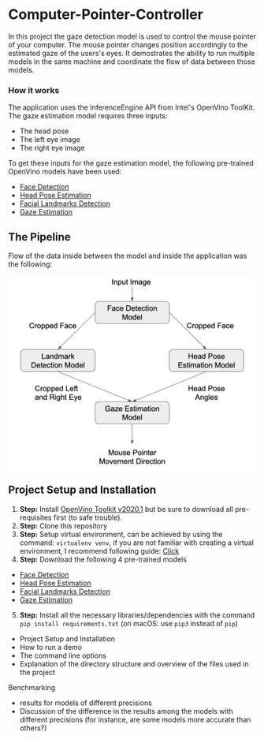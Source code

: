 # Computer-Pointer-Controller

In this project the gaze detection model is used to control the mouse pointer of your computer. The mouse pointer changes position accordingly to the estimated gaze of the users's eyes. It demostrates the ability to run multiple models in the same machine and coordinate the flow of data between those models.

### How it works

The application uses the InferenceEngine API from Intel's OpenVino ToolKit. The gaze estimation model requires three inputs:

- The head pose 
- The left eye image
- The right eye image

To get these inputs for the gaze estimation model, the following pre-trained OpenVino models have been used:

- [Face Detection](https://docs.openvinotoolkit.org/latest/_models_intel_face_detection_adas_binary_0001_description_face_detection_adas_binary_0001.html)
- [Head Pose Estimation](https://docs.openvinotoolkit.org/latest/_models_intel_head_pose_estimation_adas_0001_description_head_pose_estimation_adas_0001.html)
- [Facial Landmarks Detection](https://docs.openvinotoolkit.org/latest/_models_intel_landmarks_regression_retail_0009_description_landmarks_regression_retail_0009.html)
- [Gaze Estimation](https://docs.openvinotoolkit.org/2019_R1/_gaze_estimation_adas_0002_description_gaze_estimation_adas_0002.html)

## The Pipeline

Flow of the data inside between the model and inside the application was the following:

![data_pipeline](https://github.com/HartP97/Computer-Pointer-Controller/blob/master/result_images/data_pipeline.png)


## Project Setup and Installation

1. **Step:** Install [OpenVino Toolkit v2020.1](https://docs.openvinotoolkit.org/latest/) but be sure to download all pre-requisites first (to safe trouble).
2. **Step:** Clone this repository
3. **Step:** Setup virtual environment, can be achieved by using the command: `virtualenv venv`, if you are not familiar with creating a virtual environment, I recommend following guide: [Click](https://packaging.python.org/guides/installing-using-pip-and-virtual-environments/)
4. **Step:** Download the following 4 pre-trained models
- [Face Detection](https://docs.openvinotoolkit.org/latest/_models_intel_face_detection_adas_binary_0001_description_face_detection_adas_binary_0001.html)
- [Head Pose Estimation](https://docs.openvinotoolkit.org/latest/_models_intel_head_pose_estimation_adas_0001_description_head_pose_estimation_adas_0001.html)
- [Facial Landmarks Detection](https://docs.openvinotoolkit.org/latest/_models_intel_landmarks_regression_retail_0009_description_landmarks_regression_retail_0009.html)
- [Gaze Estimation](https://docs.openvinotoolkit.org/2019_R1/_gaze_estimation_adas_0002_description_gaze_estimation_adas_0002.html)
5. **Step:** Install all the necessary libraries/dependencies with the command `pip install requirements.txt` (on macOS: use `pip3` instead of `pip`)


- Project Setup and Installation
- How to run a demo
- The command line options
- Explanation of the directory structure and overview of the files used in the project

Benchmarking
- results for models of different precisions
- Discussion of the difference in the results among the models with different precisions (for instance, are some models more accurate than others?)
